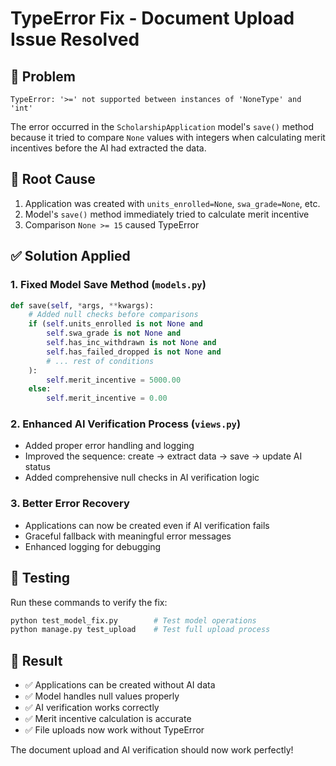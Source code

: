 # TypeError Fix - Document Upload Issue Resolved

## 🐛 **Problem**
```
TypeError: '>=' not supported between instances of 'NoneType' and 'int'
```

The error occurred in the `ScholarshipApplication` model's `save()` method because it tried to compare `None` values with integers when calculating merit incentives before the AI had extracted the data.

## 🔧 **Root Cause**
1. Application was created with `units_enrolled=None`, `swa_grade=None`, etc.
2. Model's `save()` method immediately tried to calculate merit incentive
3. Comparison `None >= 15` caused TypeError

## ✅ **Solution Applied**

### 1. Fixed Model Save Method (`models.py`)
```python
def save(self, *args, **kwargs):
    # Added null checks before comparisons
    if (self.units_enrolled is not None and 
        self.swa_grade is not None and
        self.has_inc_withdrawn is not None and
        self.has_failed_dropped is not None and
        # ... rest of conditions
    ):
        self.merit_incentive = 5000.00
    else:
        self.merit_incentive = 0.00
```

### 2. Enhanced AI Verification Process (`views.py`)
- Added proper error handling and logging
- Improved the sequence: create → extract data → save → update AI status
- Added comprehensive null checks in AI verification logic

### 3. Better Error Recovery
- Applications can now be created even if AI verification fails
- Graceful fallback with meaningful error messages
- Enhanced logging for debugging

## 🧪 **Testing**
Run these commands to verify the fix:
```bash
python test_model_fix.py        # Test model operations
python manage.py test_upload    # Test full upload process
```

## 🚀 **Result**
- ✅ Applications can be created without AI data
- ✅ Model handles null values properly  
- ✅ AI verification works correctly
- ✅ Merit incentive calculation is accurate
- ✅ File uploads now work without TypeError

The document upload and AI verification should now work perfectly!
